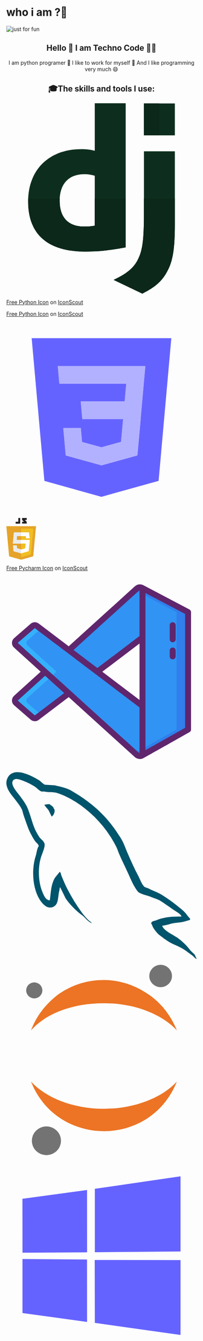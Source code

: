 # who i am ?👋

<img align="center" src="https://user-images.githubusercontent.com/112483091/187425702-72de783a-c79b-4c42-949b-46f78778d95a.svg" alt="just for fun">

<h2 align="center"> Hello 👋 I am Techno Code 🧑‍💻 </h2>

<P align="center"> I am python programer 🐍 I like to work for myself 🎯 And I like programming very much 😄 </p> 


<h2 align="center"> 🎓The skills and tools I use: </h2>


<svg xmlns="http://www.w3.org/2000/svg" enable-background="new 0 0 24 24" viewBox="0 0 24 24" id="django"><path fill="#0D2E1E" d="M21.25,6.06L21.25,6.06l-3.897-0.001v7.747c0,3.414-0.177,4.714-0.733,5.835c-0.531,1.096-1.366,1.811-3.088,2.626L17.15,24c1.721-0.866,2.557-1.656,3.188-2.905c0.684-1.299,0.911-2.803,0.911-5.937V6.06L21.25,6.06z"></path><path fill="#0D2E1E" d="M15.049,18.165V0h-3.896v5.984C10.571,5.831,10.089,5.78,9.457,5.78c-4.076,0-6.707,2.599-6.707,6.6c0,4.154,2.479,6.32,7.238,6.32C11.582,18.701,13.05,18.548,15.049,18.165L15.049,18.165z M6.724,12.304c0-2.141,1.138-3.364,3.113-3.364H9.832l0.082-0.001c0.443,0,0.868,0.075,1.238,0.205v6.294c-0.557,0.077-0.911,0.102-1.341,0.102C7.811,15.539,6.724,14.394,6.724,12.304L6.724,12.304z"></path><path fill="#0B281A" d="M21.25 12h-3.897v1.807c0 3.414-.177 4.714-.733 5.835-.531 1.096-1.366 1.811-3.088 2.626L17.15 24c1.721-.866 2.557-1.656 3.188-2.905.684-1.299.911-2.803.911-5.937V12L21.25 12zM15.049 12h-3.896v3.438c-.557.077-.911.102-1.341.102-2 0-3.088-1.146-3.088-3.235 0-.104.003-.205.008-.304H2.758c-.005.125-.008.252-.008.38 0 4.154 2.479 6.32 7.238 6.32 1.594 0 3.062-.153 5.061-.535V12L15.049 12z"></path><polygon fill="#0D2E1E" points="21.25 .021 17.353 .021 17.353 4.048 21.25 4.048 21.25 .021"></polygon><polygon fill="#0B281A" points="19.302 .021 17.353 .021 17.353 4.048 19.302 4.048 19.302 .021"></polygon></svg>

<a href="https://iconscout.com/icons/python" target="_blank">Free Python Icon</a> on <a href="https://iconscout.com">IconScout</a>

<a href="https://iconscout.com/icons/python" target="_blank">Free Python Icon</a> on <a href="https://iconscout.com">IconScout</a>


<svg xmlns="http://www.w3.org/2000/svg" enable-background="new 0 0 24 24" viewBox="0 0 24 24" id="html3"><path fill="#b2b1ff" d="m17.476 6.123-.534 5.994.002.033-.002.074v-.001l-.38 4.192-.041.372L12 18.037v.001l-.004.003-4.512-1.258-.306-3.465h2.213l.157 1.762 2.453.665-.001.001 2.461-.675.261-2.869H9.576l-.044-.485-.101-1.136-.052-.611h5.538l.202-2.231H6.682l-.044-.485-.1-1.137-.053-.61h11.044z"></path><path fill="#6563ff" d="m3.195 2 1.602 17.994L11.989 22l7.212-2.013L20.805 2H3.195zm14.281 4.123-.534 5.994.002.033-.002.074v-.001l-.38 4.192-.041.372L12 18.037v.001l-.004.003-4.512-1.258-.306-3.465h2.213l.157 1.762 2.453.665-.001.001 2.461-.675.261-2.869H9.576l-.044-.485-.101-1.136-.052-.611h5.538l.202-2.231H6.682l-.044-.485-.1-1.137-.053-.61h11.044l-.053.616z"></path></svg>


<svg xmlns="http://www.w3.org/2000/svg" width="78.562" height="110.589" id="javascript"><path fill="#e6a329" d="M78.562 21.671H0l7.365 79.867 31.912 9.051 31.912-9.051Z" data-name="Path 275"></path><path fill="#f1bf22" d="M39.277 28.178v75.643l25.856-7.325 6.29-68.318Z" data-name="Path 276"></path><path fill="#fff" d="M59.847 37.976H20.092l-2.769 29.9.057-.186h33.774l-1.1 12.651-10.776 3.1-10.935-3.15-.655-7.657h-9.926l1.416 15.3 20.1 5.706 20.109-5.706 2.769-30.032H26.312l.46-10.006h24.869l.372 5.733h10.01Z" data-name="Path 277"></path><path fill="#ebebeb" d="M39.286 37.976H20.092l-2.769 29.9.057-.186h21.905v-9.754H27.71l.46-10.006h11.116ZM27.71 72.639h-9.949l1.416 15.292 20.1 5.7V83.455l-10.935-3.158Z" data-name="Path 278"></path><path fill="#231f20" d="M31.638 9.891h-6.994v5.021h12V0h-5ZM53.915.08H41.723V5.3c1.628 1.628 2.477 2.411 4.875 4.769h-4.875v4.76h12.191v-4.752l-4.87-4.769h4.875Z" data-name="Path 279"></path></svg>

<!-- py cahrm -->
<a href="https://iconscout.com/icons/pycharm" target="_blank">Free Pycharm Icon</a> on <a href="https://iconscout.com">IconScout</a>


<svg xmlns="http://www.w3.org/2000/svg" enable-background="new 0 0 256 256" viewBox="0 0 256 256" id="vscode"><path fill="#3193F3" d="M183.133,15.627v0.001c-2.221-1.479-5.323-1.533-7.631,0.557L84.126,99.013L40.975,66.339
				c-1.672-1.266-4.003-1.188-5.587,0.188L13.075,85.913c-2.007,1.744-2.04,4.849-0.07,6.635l39.126,35.465l-39.126,35.465
				c-1.97,1.786-1.937,4.891,0.07,6.635l22.313,19.386c1.584,1.376,3.914,1.454,5.587,0.188l43.369-32.476l91.158,82.63
				c2.308,2.09,5.421,2.036,7.631,0.557v0.004l61.316-34.579V47.878L183.133,15.627z M183.133,173.977l-60.708-45.964l60.708-45.975
				V173.977z"></path><path fill="#35B1FC" d="M28.41,163.476l39.129-35.463L28.41,92.55c-1.972-1.787-1.941-4.899,0.072-6.634l17.86-15.518
				l-5.361-4.057c-1.674-1.263-4.005-1.191-5.587,0.185l-22.317,19.39c-2.013,1.736-2.044,4.847-0.072,6.634l39.129,35.463
				l-39.129,35.463c-1.972,1.787-1.941,4.899,0.072,6.634l22.317,19.39c1.582,1.376,3.913,1.448,5.587,0.185l5.392-4.036
				L28.482,170.11C26.469,168.374,26.438,165.263,28.41,163.476z"></path><path fill="#307FED" d="M183.129,15.627c-2.218-1.479-5.32-1.53-7.631,0.554l-2.465,2.239l56.013,29.455v157.944l-56.157,31.663
				l2.609,2.362c2.311,2.085,5.423,2.033,7.631,0.554l61.323-34.579V47.875L183.129,15.627z"></path><path fill="#5F266D" d="M246.311,44.338l-61.259-32.221c-3.924-2.435-8.794-2.012-12.237,1.105L83.898,93.821L43.39,63.15
			c-3.163-2.394-7.63-2.244-10.625,0.357L10.452,82.893c-3.814,3.313-3.876,9.225-0.133,12.618l35.856,32.501l-35.856,32.502
			c-3.744,3.393-3.681,9.304,0.133,12.618l22.313,19.387c2.996,2.601,7.463,2.75,10.625,0.356l40.505-30.671l88.92,80.601
			c3.205,2.901,8.025,3.603,12.087,1.173c0.359-0.178,61.161-34.475,61.51-34.672c1.258-0.709,2.035-2.041,2.035-3.484V47.878
			C248.449,46.393,247.626,45.03,246.311,44.338z M38.56,186.498c-0.162,0.124-0.395,0.116-0.549-0.018l-22.313-19.386
			c-0.198-0.172-0.201-0.476-0.006-0.651l36.439-33.03l25.732,23.325L38.56,186.498z M179.134,237.39
			c-0.319-0.082-0.64-0.238-0.945-0.513C171.032,230.389,22.792,96.02,15.692,89.584c-0.196-0.177-0.191-0.481,0.006-0.652
			l22.313-19.386c0.153-0.135,0.386-0.143,0.549-0.019c2.036,1.542,138.883,105.157,140.573,106.438V237.39z M179.134,165.931
			l-50.08-37.919l50.08-37.927V165.931z M179.134,80.049l-56.707,42.945L90.388,98.736l87.799-79.585
			c0.319-0.289,0.64-0.447,0.946-0.525V80.049z M240.449,203.485l-53.315,30.067V22.251l53.315,28.043V203.485z"></path><path fill="#5F266D" d="M223.759 111.417c2.209 0 4-1.791 4-4V99.44c0-2.209-1.791-4-4-4s-4 1.791-4 4v7.977C219.759 109.626 221.55 111.417 223.759 111.417zM223.759 88.44c2.209 0 4-1.791 4-4v-19c0-2.209-1.791-4-4-4s-4 1.791-4 4v19C219.759 86.649 221.55 88.44 223.759 88.44z"></path></svg>


<svg xmlns="http://www.w3.org/2000/svg" width="2500" height="2461" preserveAspectRatio="xMinYMin meet" viewBox="0 0 256 252" id="mysql"><path fill="#00546B" d="M235.648 194.212c-13.918-.347-24.705 1.045-33.752 4.872-2.61 1.043-6.786 1.044-7.134 4.35 1.392 1.392 1.566 3.654 2.784 5.567 2.09 3.479 5.741 8.177 9.047 10.614 3.653 2.783 7.308 5.566 11.134 8.002 6.786 4.176 14.442 6.611 21.053 10.787 3.829 2.434 7.654 5.568 11.482 8.177 1.914 1.39 3.131 3.654 5.568 4.523v-.521c-1.219-1.567-1.567-3.828-2.784-5.568-1.738-1.74-3.48-3.306-5.22-5.046-5.045-6.784-11.308-12.7-18.093-17.571-5.567-3.828-17.747-9.047-20.008-15.485 0 0-.175-.173-.348-.347 3.827-.348 8.35-1.74 12.005-2.784 5.915-1.567 11.308-1.218 17.398-2.784 2.783-.696 5.567-1.566 8.35-2.436v-1.565c-3.13-3.132-5.392-7.307-8.698-10.265-8.873-7.657-18.617-15.137-28.707-21.4-5.394-3.48-12.354-5.742-18.095-8.699-2.086-1.045-5.567-1.566-6.784-3.306-3.133-3.827-4.873-8.872-7.134-13.396-5.044-9.57-9.917-20.182-14.267-30.272-3.13-6.786-5.044-13.572-8.872-19.834-17.92-29.577-37.406-47.497-67.33-65.07-6.438-3.653-14.093-5.219-22.27-7.132-4.348-.175-8.699-.522-13.048-.697-2.784-1.218-5.568-4.523-8.004-6.089C34.006 4.573 8.429-8.996 1.122 8.924c-4.698 11.308 6.96 22.442 10.96 28.185 2.96 4.001 6.786 8.524 8.874 13.048 1.218 2.956 1.565 6.09 2.783 9.221 2.785 7.653 5.393 16.18 9.048 23.314 1.914 3.653 4.001 7.48 6.437 10.786 1.392 1.913 3.827 2.784 4.35 5.915-2.435 3.48-2.61 8.7-4.003 13.049-6.263 19.66-3.826 44.017 5.046 58.457 2.783 4.348 9.395 13.92 18.268 10.265 7.83-3.131 6.09-13.048 8.35-21.747.524-2.09.176-3.48 1.219-4.872v.349c2.436 4.87 4.871 9.569 7.133 14.44 5.394 8.524 14.788 17.398 22.617 23.314 4.177 3.13 7.482 8.524 12.702 10.438v-.523h-.349c-1.044-1.566-2.61-2.261-4.001-3.48-3.131-3.13-6.612-6.958-9.047-10.438-7.306-9.744-13.745-20.53-19.486-31.665-2.783-5.392-5.22-11.308-7.481-16.701-1.045-2.09-1.045-5.22-2.784-6.263-2.61 3.827-6.437 7.133-8.351 11.83-3.304 7.481-3.653 16.702-4.871 26.27-.696.176-.349 0-.697.35-5.566-1.394-7.48-7.134-9.569-12.006-5.22-12.352-6.09-32.186-1.565-46.452 1.218-3.654 6.438-15.136 4.35-18.616-1.044-3.306-4.525-5.22-6.438-7.829-2.261-3.306-4.698-7.48-6.263-11.135-4.176-9.743-6.264-20.53-10.787-30.273-2.088-4.524-5.74-9.22-8.699-13.396-3.305-4.697-6.959-8.004-9.569-13.571-.869-1.913-2.088-5.045-.696-7.133.348-1.392 1.043-1.913 2.436-2.261 2.262-1.915 8.7.521 10.96 1.565 6.438 2.608 11.831 5.046 17.225 8.699 2.435 1.74 5.045 5.046 8.176 5.916h3.654c5.568 1.217 11.83.348 17.05 1.913 9.222 2.957 17.572 7.307 25.054 12.005 22.792 14.44 41.58 34.97 54.282 59.501 2.088 4 2.957 7.656 4.871 11.83 3.655 8.526 8.178 17.225 11.83 25.576 3.654 8.176 7.133 16.528 12.353 23.314 2.61 3.652 13.048 5.567 17.746 7.481 3.48 1.565 8.874 2.958 12.005 4.871 5.915 3.652 11.83 7.83 17.398 11.83 2.784 2.088 11.482 6.438 12.005 9.917z"></path><path fill="#00546B" d="M58.186 43.022c-2.957 0-5.044.35-7.132.871v.348h.348c1.393 2.784 3.827 4.698 5.566 7.133 1.393 2.783 2.61 5.568 4.003 8.352.173-.175.347-.348.347-.348 2.437-1.741 3.654-4.524 3.654-8.7-1.044-1.217-1.218-2.435-2.088-3.653-1.043-1.741-3.306-2.61-4.698-4.003z"></path></svg>


<svg xmlns="http://www.w3.org/2000/svg" viewBox="0 0 24 24" id="jupyter"><path fill="#EC7424" d="M17.925 3.731c-1.737-1.21-3.677-1.815-5.618-1.815A9.966 9.966 0 0 0 6.689 3.63c-1.634 1.21-2.86 2.723-3.575 4.639 1.839-2.118 5.21-3.428 9.194-3.428 3.882 0 7.355 1.412 9.194 3.428-.717-1.815-1.943-3.429-3.577-4.538zm0 15.529c1.634-1.109 2.86-2.723 3.575-4.538-1.839 2.017-5.312 3.429-9.194 3.429-3.882 0-7.355-1.412-9.194-3.429.715 1.815 1.941 3.429 3.575 4.538s3.575 1.714 5.618 1.714 3.985-.604 5.62-1.714z"></path><ellipse cx="3.522" cy="3.227" fill="#737374" rx="1.022" ry="1.008"></ellipse><ellipse cx="5.054" cy="22.185" fill="#737374" rx="1.839" ry="1.815"></ellipse><ellipse cx="19.457" cy="1.412" fill="#737374" rx="1.43" ry="1.412"></ellipse></svg>


<svg xmlns="http://www.w3.org/2000/svg" data-name="Layer 1" viewBox="0 0 24 24" id="windows"><path fill="#6563ff" d="M2.0292,4.83164,10.17746,3.722l.00351,7.85962L2.0366,11.628,2.0292,4.83172Zm8.14437,7.65549.00623,7.86647L2.03551,19.23386,2.03505,12.4344l8.13844.05273Zm.98773-8.91036L21.9651,2v9.48164l-10.8038.08567V3.57677Zm10.8063,8.98435L21.965,22,11.16122,20.47518l-.01511-7.93174Z"></path></svg>
